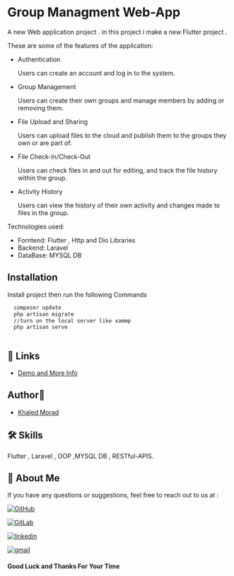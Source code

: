 
#  Group Managment Web-App

A new Web application project .
in this project i make a new Flutter project . 

 These are some of the features of the application:

 - Authentication

    Users can create an account and log in to the system.

- Group Management

    Users can create their own groups and manage members by adding or removing them.

- File Upload and Sharing

    Users can upload files to the cloud and publish them to the groups they own or are part of.

- File Check-In/Check-Out

    Users can check files in and out for editing, and track the file history within the group.

- Activity History

    Users can view the history of their own activity and changes made to files in the group.

 Technologies used:
 - Forntend: Flutter  , Http and Dio Libraries 
 - Backend: Laravel
 - DataBase: MYSQL DB
 

## Installation

Install project then run the following Commands 

```bash
  composer update 
  php artisan migrate
  //turn on the local server like xammp
  php artisan serve
  
```
    

## 🔗 Links

- [Demo and More Info](https://mega.nz/folder/n7wi3SKL#0BYcX8pqeVRKTp0UJFc28Q)


## Author🚀

- [Khaled Morad](https://www.linkedin.com/in/khaledmorad)


## 🛠 Skills
Flutter , Laravel , OOP  ,MYSQL DB , RESTful-APIS.



## 🔗 About Me 
If you have any questions or suggestions, feel free to reach out to us at :


[![GitHub](https://img.shields.io/badge/GitHub-333?style=for-the-badge&logo=github&logoColor=white)](https://github.com/khaledmrad2)

[![GitLab](https://img.shields.io/badge/-Gitlab-orange?logo=gitlab&logoColor=white&style=for-the-badge)](https://gitlab.com/khaledmorad)

[![linkedin](https://img.shields.io/badge/linkedin-0A66C2?style=for-the-badge&logo=linkedin&logoColor=white)](https://www.linkedin.com/in/khaledmorad)

[![gmail](https://img.shields.io/badge/Gmail-D14836?style=for-the-badge&logo=gmail&logoColor=white)](mailto:khaled.morad.br@gmail.com)

#### Good Luck and Thanks For Your Time

